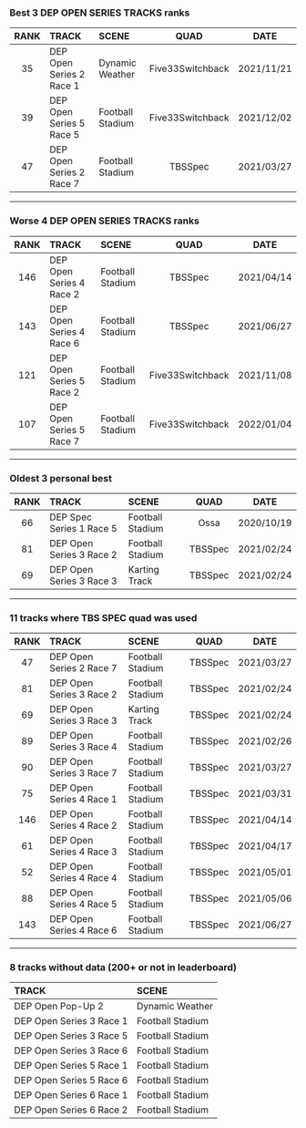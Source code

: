 ### Best 3 DEP OPEN SERIES TRACKS ranks
|RANK|TRACK|SCENE|QUAD|DATE|
|:---:|:---|:---|:---:|:---:|
|35|DEP Open Series 2 Race 1|Dynamic Weather|Five33Switchback|2021/11/21|
|39|DEP Open Series 5 Race 5|Football Stadium|Five33Switchback|2021/12/02|
|47|DEP Open Series 2 Race 7|Football Stadium|TBSSpec|2021/03/27|
---
### Worse 4 DEP OPEN SERIES TRACKS ranks
|RANK|TRACK|SCENE|QUAD|DATE|
|:---:|:---|:---|:---:|:---:|
|146|DEP Open Series 4 Race 2|Football Stadium|TBSSpec|2021/04/14|
|143|DEP Open Series 4 Race 6|Football Stadium|TBSSpec|2021/06/27|
|121|DEP Open Series 5 Race 2|Football Stadium|Five33Switchback|2021/11/08|
|107|DEP Open Series 5 Race 7|Football Stadium|Five33Switchback|2022/01/04|
---
### Oldest 3 personal best
|RANK|TRACK|SCENE|QUAD|DATE|
|:---:|:---|:---|:---:|:---:|
|66|DEP Spec Series 1 Race 5|Football Stadium|Ossa|2020/10/19|
|81|DEP Open Series 3 Race 2|Football Stadium|TBSSpec|2021/02/24|
|69|DEP Open Series 3 Race 3|Karting Track|TBSSpec|2021/02/24|
---
### 11 tracks where TBS SPEC quad was used
|RANK|TRACK|SCENE|QUAD|DATE|
|:---:|:---|:---|:---:|:---:|
|47|DEP Open Series 2 Race 7|Football Stadium|TBSSpec|2021/03/27|
|81|DEP Open Series 3 Race 2|Football Stadium|TBSSpec|2021/02/24|
|69|DEP Open Series 3 Race 3|Karting Track|TBSSpec|2021/02/24|
|89|DEP Open Series 3 Race 4|Football Stadium|TBSSpec|2021/02/26|
|90|DEP Open Series 3 Race 7|Football Stadium|TBSSpec|2021/03/27|
|75|DEP Open Series 4 Race 1|Football Stadium|TBSSpec|2021/03/31|
|146|DEP Open Series 4 Race 2|Football Stadium|TBSSpec|2021/04/14|
|61|DEP Open Series 4 Race 3|Football Stadium|TBSSpec|2021/04/17|
|52|DEP Open Series 4 Race 4|Football Stadium|TBSSpec|2021/05/01|
|88|DEP Open Series 4 Race 5|Football Stadium|TBSSpec|2021/05/06|
|143|DEP Open Series 4 Race 6|Football Stadium|TBSSpec|2021/06/27|
---
### 8 tracks without data (200+ or not in leaderboard)
|TRACK|SCENE|
|:---|:---|
|DEP Open Pop-Up 2|Dynamic Weather|
|DEP Open Series 3 Race 1|Football Stadium|
|DEP Open Series 3 Race 5|Football Stadium|
|DEP Open Series 3 Race 6|Football Stadium|
|DEP Open Series 5 Race 1|Football Stadium|
|DEP Open Series 5 Race 6|Football Stadium|
|DEP Open Series 6 Race 1|Football Stadium|
|DEP Open Series 6 Race 2|Football Stadium|
